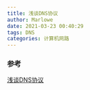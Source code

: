 ```yaml
---
title: 浅谈DNS协议
author: Marlowe
date: 2021-03-23 00:40:29
tags: DNS
categories: 计算机网路
---
```


<!--more-->

### 参考
[浅谈DNS协议](https://blog.unclezs.com/%E8%AE%A1%E7%AE%97%E6%9C%BA%E7%BD%91%E7%BB%9C/%E6%B5%85%E8%B0%88DNS%E5%8D%8F%E8%AE%AE.html)
